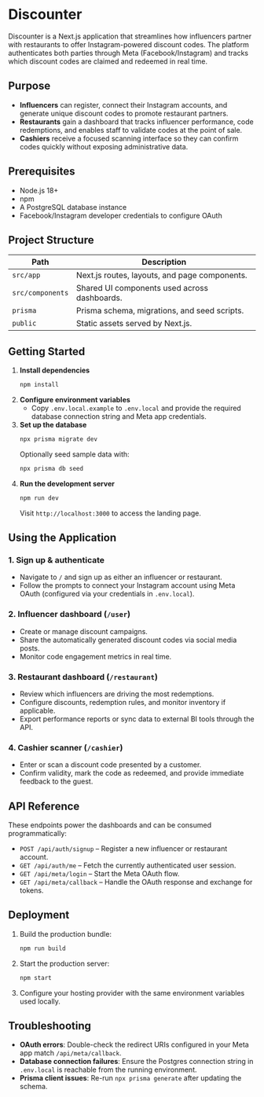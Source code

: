 # Discounter

Discounter is a Next.js application that streamlines how influencers partner with restaurants to offer Instagram-powered discount codes. The platform authenticates both parties through Meta (Facebook/Instagram) and tracks which discount codes are claimed and redeemed in real time.

## Purpose

- **Influencers** can register, connect their Instagram accounts, and generate unique discount codes to promote restaurant partners.
- **Restaurants** gain a dashboard that tracks influencer performance, code redemptions, and enables staff to validate codes at the point of sale.
- **Cashiers** receive a focused scanning interface so they can confirm codes quickly without exposing administrative data.

## Prerequisites

- Node.js 18+
- npm
- A PostgreSQL database instance
- Facebook/Instagram developer credentials to configure OAuth

## Project Structure

| Path | Description |
| --- | --- |
| `src/app` | Next.js routes, layouts, and page components. |
| `src/components` | Shared UI components used across dashboards. |
| `prisma` | Prisma schema, migrations, and seed scripts. |
| `public` | Static assets served by Next.js. |

## Getting Started

1. **Install dependencies**
   ```bash
   npm install
   ```
2. **Configure environment variables**
   - Copy `.env.local.example` to `.env.local` and provide the required database connection string and Meta app credentials.
3. **Set up the database**
   ```bash
   npx prisma migrate dev
   ```
   Optionally seed sample data with:
   ```bash
   npx prisma db seed
   ```
4. **Run the development server**
   ```bash
   npm run dev
   ```
   Visit `http://localhost:3000` to access the landing page.

## Using the Application

### 1. Sign up & authenticate
- Navigate to `/` and sign up as either an influencer or restaurant.
- Follow the prompts to connect your Instagram account using Meta OAuth (configured via your credentials in `.env.local`).

### 2. Influencer dashboard (`/user`)
- Create or manage discount campaigns.
- Share the automatically generated discount codes via social media posts.
- Monitor code engagement metrics in real time.

### 3. Restaurant dashboard (`/restaurant`)
- Review which influencers are driving the most redemptions.
- Configure discounts, redemption rules, and monitor inventory if applicable.
- Export performance reports or sync data to external BI tools through the API.

### 4. Cashier scanner (`/cashier`)
- Enter or scan a discount code presented by a customer.
- Confirm validity, mark the code as redeemed, and provide immediate feedback to the guest.

## API Reference

These endpoints power the dashboards and can be consumed programmatically:

- `POST /api/auth/signup` – Register a new influencer or restaurant account.
- `GET /api/auth/me` – Fetch the currently authenticated user session.
- `GET /api/meta/login` – Start the Meta OAuth flow.
- `GET /api/meta/callback` – Handle the OAuth response and exchange for tokens.

## Deployment

1. Build the production bundle:
   ```bash
   npm run build
   ```
2. Start the production server:
   ```bash
   npm start
   ```
3. Configure your hosting provider with the same environment variables used locally.

## Troubleshooting

- **OAuth errors**: Double-check the redirect URIs configured in your Meta app match `/api/meta/callback`.
- **Database connection failures**: Ensure the Postgres connection string in `.env.local` is reachable from the running environment.
- **Prisma client issues**: Re-run `npx prisma generate` after updating the schema.



